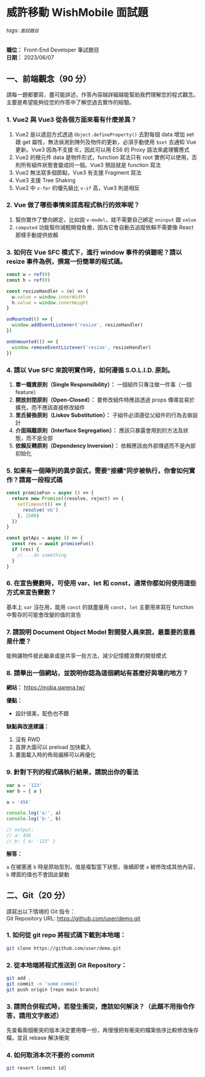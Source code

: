# 威許移動 WishMobile 面試題

###### tags: `面試題目`

**職位：** Front-End Developer 筆試題目  
**日期：** 2023/06/07

## 一、前端觀念（90 分）

請每一題都要寫，盡可能詳述，作答內容越詳細越能幫助我們理解您的程式觀念。主要是希望能夠從您的作答中了解您過去實作的經驗。

### 1. Vue2 與 Vue3 從各個方面來看有什麼差異？

1. Vue2 是以遞迴方式透過 `Object.defineProperty()` 去對每個 data 增加 set 跟 get 屬性，無法偵測到陣列及物件的更新，必須手動使用 `$set` 去通知 Vue 更新。Vue3 因為不支援 IE，因此可以用 ES6 的 Proxy 語法來處理響應式
2. Vue2 的根元件 data 是物件形式，function 寫法只有 root 實例可以使用，否則所有組件狀態會變成同一個。Vue3 預設就是 function 寫法
3. Vue2 無法寫多個節點，Vue3 有支援 Fragment 寫法
4. Vue3 支援 Tree Shaking
5. Vue2 中 `v-for` 的優先級比 `v-if` 高，Vue3 則是相反

### 2. Vue 做了哪些事情來提高程式執行的效率呢？

1. 幫你實作了雙向綁定，比如說 `v-model`，就不需要自己綁定 `oninput` 跟 `value`
2. `computed` 功能幫你減輕開發負擔，因為它會自動去追蹤依賴不需要像 React 那樣手動提供依賴

### 3. 如何在 Vue SFC 模式下，進行 window 事件的偵聽呢？請以 resize 事件為例，撰寫一份簡單的程式碼。

```javascript
const w = ref(0)
const h = ref(0)

const resizeHandler = (e) => {
  w.value = window.innerWidth
  h.value = window.innerHeight
}

onMounted(() => {
  window.addEventListener('resize', resizeHandler)
})

onUnmounted(() => {
  window.removeEventListener('resize', resizeHandler)
})
```

### 4. 請以 Vue SFC 來說明實作時，如何遵循 S.O.L.I.D. 原則。

1. **單一職責原則（Single Responsibility）：** 一個組件只專注做一件事（一個 feature）
2. **開放封閉原則（Open-Closed）：** 要修改組件時應該透過 props 傳導並易於擴充，而不應該直接修改組件
3. **里氏替換原則（Liskov Substitution）：** 子組件必須遵從父組件的行為去做設計
4. **介面隔離原則（Interface Segregation）：** 應該只暴露會用到的方法及狀態，而不是全部
5. **依賴反轉原則（Dependency Inversion）：** 依賴應該由外部傳遞而不是內部初始化

### 5. 如果有一個陣列的異步函式，需要"接續"同步被執行，你會如何實作？請寫一段程式碼

```javascript
const promiseFun = async () => {
  return new Promise((resolve, reject) => {
    setTimeout(() => {
      resolve('ok')
    }, 1500)
  })
}

const getApi = async () => {
  const res = await promiseFun()
  if (res) {
    // ...do something
  }
}
```

### 6. 在宣告變數時，可使用 var、let 和 const，通常你都如何使用這些方式來宣告變數？

基本上 `var` 沒在用，能用 `const` 的就盡量用 `const`，`let` 主要用來寫在 function 中暫存的可能會改變的值的宣告

### 7. 請說明 Document Object Model 對開發人員來說，最重要的意義是什麼？

能夠讓物件彼此繼承或是共享一些方法，減少記憶體浪費的開發模式

### 8. 請舉出一個網站，並說明你認為這個網站有甚麼好與壞的地方？

**網站：** https://moba.garena.tw/

**優點：**
- 設計很美，配色也不錯

**缺點與改進建議：**
1. 沒有 RWD
2. 首屏大圖可以 preload 加快載入
3. 畫面載入時的佈局偏移可以再優化

### 9. 針對下列的程式碼執行結果，請說出你的看法

```javascript
var a = '123'
var b = { a }

a = '456'

console.log('a:', a)
console.log('b:', b)

// output: 
// a: 456
// b: { a: '123' }
```

**解答：**

`a` 在被塞進 `b` 時是原始型別，值是複製當下狀態，後續即使 `a` 被修改成其他內容，`b` 裡面的值也不會因此變動

## 二、Git（20 分）

請寫出以下情境的 Git 指令：  
Git Repository URL: https://github.com/user/demo.git

### 1. 如何從 git repo 將程式碼下載到本地端：

```bash
git clone https://github.com/user/demo.git
```

### 2. 從本地端將程式推送到 Git Repository：

```bash
git add .
git commit -m 'some commit'
git push origin [repo main branch]
```

### 3. 請問合併程式時，若發生衝突，應該如何解決？（此題不用指令作答，請用文字敘述）

先查看兩個衝突的版本決定要用哪一份，再慢慢把有衝突的檔案依序比較修改後存檔，並且 rebase 解決衝突

### 4. 如何取消本次不要的 commit

```bash
git revert [commit id]
```

